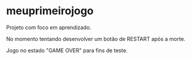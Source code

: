 # meuprimeirojogo
Projeto com foco em aprendizado.

<p>No momento tentando desenvolver um botão de RESTART após a morte.

<p>Jogo no estado "GAME OVER" para fins de teste.
